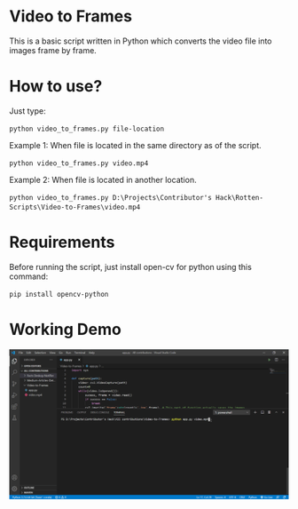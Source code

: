 # Video to Frames

This is a basic script written in Python which converts the video file into images frame by frame.

# How to use?

Just type:

`python video_to_frames.py file-location`

Example 1: When file is located in the same directory as of the script.

`python video_to_frames.py video.mp4`

Example 2: When file is located in another location.

`python video_to_frames.py D:\Projects\Contributor's Hack\Rotten-Scripts\Video-to-Frames\video.mp4`

# Requirements

Before running the script, just install open-cv for python using this command:

`pip install opencv-python`

# Working Demo

![](video_to_frames.gif)
